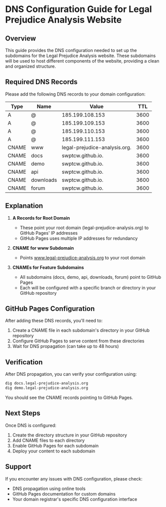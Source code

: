 # DNS Configuration Guide for Legal Prejudice Analysis Website

## Overview

This guide provides the DNS configuration needed to set up the subdomains for the Legal Prejudice Analysis website. These subdomains will be used to host different components of the website, providing a clean and organized structure.

## Required DNS Records

Please add the following DNS records to your domain configuration:

| Type | Name | Value | TTL |
|------|------|-------|-----|
| A | @ | 185.199.108.153 | 3600 |
| A | @ | 185.199.109.153 | 3600 |
| A | @ | 185.199.110.153 | 3600 |
| A | @ | 185.199.111.153 | 3600 |
| CNAME | www | legal-prejudice-analysis.org. | 3600 |
| CNAME | docs | swptcw.github.io. | 3600 |
| CNAME | demo | swptcw.github.io. | 3600 |
| CNAME | api | swptcw.github.io. | 3600 |
| CNAME | downloads | swptcw.github.io. | 3600 |
| CNAME | forum | swptcw.github.io. | 3600 |

## Explanation

1. **A Records for Root Domain**
   - These point your root domain (legal-prejudice-analysis.org) to GitHub Pages' IP addresses
   - GitHub Pages uses multiple IP addresses for redundancy

2. **CNAME for www Subdomain**
   - Points www.legal-prejudice-analysis.org to your root domain

3. **CNAMEs for Feature Subdomains**
   - All subdomains (docs, demo, api, downloads, forum) point to GitHub Pages
   - Each will be configured with a specific branch or directory in your GitHub repository

## GitHub Pages Configuration

After adding these DNS records, you'll need to:

1. Create a CNAME file in each subdomain's directory in your GitHub repository
2. Configure GitHub Pages to serve content from these directories
3. Wait for DNS propagation (can take up to 48 hours)

## Verification

After DNS propagation, you can verify your configuration using:

```bash
dig docs.legal-prejudice-analysis.org
dig demo.legal-prejudice-analysis.org
```

You should see the CNAME records pointing to GitHub Pages.

## Next Steps

Once DNS is configured:

1. Create the directory structure in your GitHub repository
2. Add CNAME files to each directory
3. Enable GitHub Pages for each subdomain
4. Deploy your content to each subdomain

## Support

If you encounter any issues with DNS configuration, please check:
- DNS propagation using online tools
- GitHub Pages documentation for custom domains
- Your domain registrar's specific DNS configuration interface